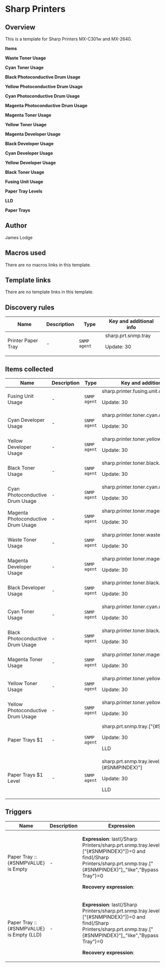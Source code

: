 # Sharp Printers

## Overview

This is a template for Sharp Printers MX-C301w and MX-2640. 


**Items**


**Waste Toner Usage** 


**Cyan Toner Usage** 


**Black Photoconductive Drum Usage** 


**Yellow Photoconductive Drum Usage**


**Cyan Photoconductive Drum Usage** 


**Magenta Photoconductive Drum Usage** 


**Magenta Toner Usage** 


**Yellow Toner Usage** 


**Magenta Developer Usage** 


**Black Developer Usage** 


**Cyan Developer Usage** 


**Yellow Developer Usage** 


**Black Toner Usage** 


**Fusing Unit Usage** 


**Paper Tray Levels**


**LLD**


**Paper Trays**


 



## Author

James Lodge

## Macros used

There are no macros links in this template.

## Template links

There are no template links in this template.

## Discovery rules

|Name|Description|Type|Key and additional info|
|----|-----------|----|----|
|Printer Paper Tray|<p>-</p>|`SNMP agent`|sharp.prt.snmp.tray<p>Update: 30</p>|
## Items collected

|Name|Description|Type|Key and additional info|
|----|-----------|----|----|
|Fusing Unit Usage|<p>-</p>|`SNMP agent`|sharp.printer.fusing.unit.usage<p>Update: 30</p>|
|Cyan Developer Usage|<p>-</p>|`SNMP agent`|sharp.printer.toner.cyan.dev.usage<p>Update: 30</p>|
|Yellow Developer Usage|<p>-</p>|`SNMP agent`|sharp.printer.toner.yellow.dev.usage<p>Update: 30</p>|
|Black Toner Usage|<p>-</p>|`SNMP agent`|sharp.printer.toner.black.usage<p>Update: 30</p>|
|Cyan Photoconductive Drum Usage|<p>-</p>|`SNMP agent`|sharp.printer.toner.cyan.drum.usage<p>Update: 30</p>|
|Magenta Photoconductive Drum Usage|<p>-</p>|`SNMP agent`|sharp.printer.toner.magenta.drum.usage<p>Update: 30</p>|
|Waste Toner Usage|<p>-</p>|`SNMP agent`|sharp.printer.toner.waste.usage<p>Update: 30</p>|
|Magenta Developer Usage|<p>-</p>|`SNMP agent`|sharp.printer.toner.magenta.dev.usage<p>Update: 30</p>|
|Black Developer Usage|<p>-</p>|`SNMP agent`|sharp.printer.toner.black.dev.usage<p>Update: 30</p>|
|Cyan Toner Usage|<p>-</p>|`SNMP agent`|sharp.printer.toner.cyan.usage<p>Update: 30</p>|
|Black Photoconductive Drum Usage|<p>-</p>|`SNMP agent`|sharp.printer.toner.black.drum.usage<p>Update: 30</p>|
|Magenta Toner Usage|<p>-</p>|`SNMP agent`|sharp.printer.toner.magenta.usage<p>Update: 30</p>|
|Yellow Toner Usage|<p>-</p>|`SNMP agent`|sharp.printer.toner.yellow.usage<p>Update: 30</p>|
|Yellow Photoconductive Drum Usage|<p>-</p>|`SNMP agent`|sharp.printer.toner.yellow.drum.usage<p>Update: 30</p>|
|Paper Trays $1|<p>-</p>|`SNMP agent`|sharp.prt.snmp.tray.["{#SNMPINDEX}"]<p>Update: 30</p><p>LLD</p>|
|Paper Trays $1 Level|<p>-</p>|`SNMP agent`|sharp.prt.snmp.tray.level.["{#SNMPINDEX}"]<p>Update: 30</p><p>LLD</p>|
## Triggers

|Name|Description|Expression|Priority|
|----|-----------|----------|--------|
|Paper Tray :: {#SNMPVALUE} is Empty|<p>-</p>|<p>**Expression**: last(/Sharp Printers/sharp.prt.snmp.tray.level.["{#SNMPINDEX}"])=0 and find(/Sharp Printers/sharp.prt.snmp.tray.["{#SNMPINDEX}"],,"like","Bypass Tray")=0</p><p>**Recovery expression**: </p>|information|
|Paper Tray :: {#SNMPVALUE} is Empty (LLD)|<p>-</p>|<p>**Expression**: last(/Sharp Printers/sharp.prt.snmp.tray.level.["{#SNMPINDEX}"])=0 and find(/Sharp Printers/sharp.prt.snmp.tray.["{#SNMPINDEX}"],,"like","Bypass Tray")=0</p><p>**Recovery expression**: </p>|information|
